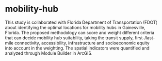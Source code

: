 # mobility-hub
This study is collaborated with Florida Department of Transportation (FDOT) about identifying the optimal locations for mobility hubs in Gainesville, Florida. The proposed methodology can score and weight different criteria that can decide mobility hub suitability, taking the transit supply, first-/last-mile connectivity, accessibility, infrastructure and socioeconomic equity into account in the weighting. The spatial indicators were quantified and analyzed through Module Builder in ArcGIS.

